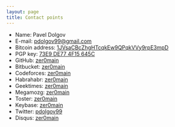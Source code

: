 ```yaml
---
layout: page
title: Contact points
---
```


 * Name: Pavel Dolgov
 * E-mail: [pdolgov99@gmail.com][mail]
 * Bitcoin address: [1JVsaCBcZhgHTcqkEw9QPqkVVy9rpE3mpD][bitcoin]
 * PGP key: [73E9 DE77 4F15 645C](/key.asc)
 * GitHub: [zer0main][github]
 * Bitbucket: [zer0main][bitbucket]
 * Codeforces: [zer0main][codeforces]
 * Habrahabr: [zer0main][habr]
 * Geektimes: [zer0main][geektimes]
 * Megamozg: [zer0main][megamozg]
 * Toster: [zer0main][toster]
 * Keybase: [zer0main][keybase]
 * Twitter: [pdolgov99][twitter]
 * Disqus: [zer0main][disqus]

[mail]: mailto:pdolgov99@gmail.com
[bitcoin]: https://blockchain.info/address/1JVsaCBcZhgHTcqkEw9QPqkVVy9rpE3mpD
[github]: https://github.com/zer0main
[bitbucket]: https://bitbucket.org/zer0main
[codeforces]: https://codeforces.com/profile/zer0main
[habr]: http://habrahabr.ru/users/zer0main
[geektimes]: http://geektimes.ru/users/zer0main
[megamozg]: http:///megamozg.ru/users/zer0main
[toster]: http://toster.ru/user/zer0main
[keybase]: https://keybase.io/zer0main
[twitter]: https://twitter.com/pdolgov99
[disqus]: https://disqus.com/zer0main
